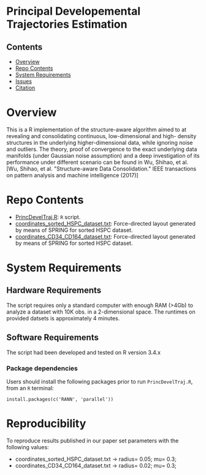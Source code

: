 # Principal Developemental Trajectories Estimation

## Contents

- [Overview](#overview)
- [Repo Contents](#repo-contents)
- [System Requirements](#system-requirements)
- [Issues](https://github.com/BiascoLab/PrincipalDevelopementalTrajectories/issues)
- [Citation](#citation)
# Overview

This is a R implementation of the  structure-aware algorithm aimed to at revealing and consolidating continuous, low-dimensional and high- density structures in the underlying higher-dimensional data, while ignoring noise and outliers. The theory, proof of convergence to the exact underlying data manifolds (under Gaussian noise assumption) and a deep investigation of its performance under different scenario can be found in Wu, Shihao, et al. [Wu, Shihao, et al. "Structure-aware Data Consolidation." IEEE transactions on pattern analysis and machine intelligence (2017)]
# Repo Contents

- [PrincDevelTraj.R](./PrincDevelTraj.R): `R` script.
- [coordinates_sorted_HSPC_dataset.txt](./coordinates_sorted_HSPC_dataset.txt): Force-directed layout generated by means of SPRING for sorted HSPC dataset.
- [coordinates_CD34_CD164_dataset.txt](./coordinates_CD34_CD164_dataset.txt): Force-directed layout generated by means of SPRING for sorted HSPC dataset.

# System Requirements

## Hardware Requirements

The script requires only a standard computer with enough RAM (>4Gb) to analyze a dataset with 10K obs. in a 2-dimensional space.
The runtimes on provided datsets is approximately 4 minutes.

## Software Requirements
The script had been developed and tested on R version 3.4.x
### Package dependencies

Users should install the following packages prior to run  `PrincDevelTraj.R`, from an `R` terminal:

```
install.packages(c('RANN', 'parallel'))
```

# Reproducibility

To reproduce results published in our paper set parameters with the following values:
- coordinates_sorted_HSPC_dataset.txt -> radius= 0.05; mu= 0.3; 
- coordinates_CD34_CD164_dataset.txt -> radius= 0.02; mu= 0.3; 

